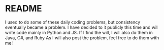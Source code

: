 # README

I used to do some of these daily coding problems, but consistency eventually became a problem.
I have decided to it publicly this time and will write code mainly in Python and JS.
If I find the will, I will also do them in Java, C#, and Ruby
As I will also post the problem, feel free to do them with me!
